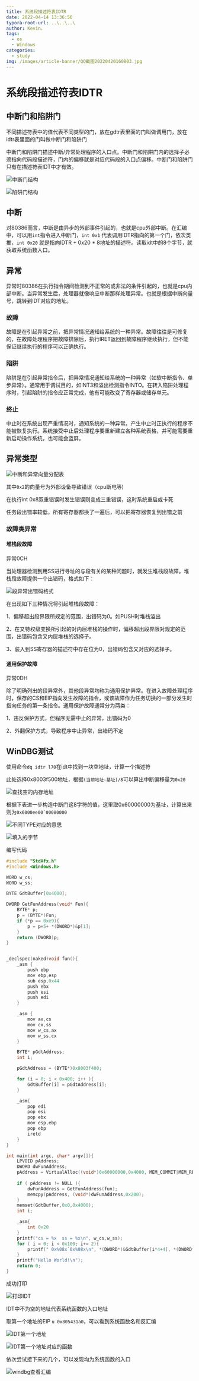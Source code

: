 ```yaml
---
title: 系统段描述符表IDTR
date: 2022-04-14 13:36:56
typora-root-url: ..\..\..\
author: Kevin。
tags:
  - os
  - Windows
categories:
  - study
img: /images/article-banner/QQ截图20220420160803.jpg
---
```


# 系统段描述符表IDTR

## 中断门和陷阱门

不同描述符表中的值代表不同类型的门，放在gdtr表里面的门叫做调用门，放在idtr表里面的门叫做中断门和陷阱门

中断门和陷阱门描述中断/异常处理程序的入口点。中断门和陷阱门内的选择子必须指向代码段描述符，门内的偏移就是对应代码段的入口点偏移。中断门和陷阱门只有在描述符表IDT中才有效。

![中断门结构](/images/image-20220416155559894.png)

![陷阱门结构](/images/image-20220416155617468.png)



## 中断

对80386而言，中断是由异步的外部事件引起的，也就是cpu外部中断。在汇编中，可以用`int`指令进入中断门，`int 0x1` 代表调用IDTR指向的第一个门，依次类推，`int 0x20` 就是指向IDTR + 0x20 * 8地址的描述符。读取idt中的8个字节，就获取系统函数入口。

## 异常

异常时80386在执行指令期间检测到不正常的或非法的条件引起的，也就是cpu内部中断。当异常发生后，处理器就像响应中断那样处理异常。也就是根据中断向量号，跳转到IDT对应的地址。

### 故障

故障是在引起异常之前，把异常情况通知给系统的一种异常。故障往往是可修复的，在故障处理程序把故障排除后，执行IRET返回到故障程序继续执行，但不能保证继续执行的程序可以正确执行。

### 陷阱

陷阱是在引起异常指令后，把异常情况通知给系统的一种异常（如软中断指令、单步异常）。通常用于调试目的，如INT3和溢出检测指令INTO。在转入陷阱处理程序时，引起陷阱的指令应正常完成，他有可能改变了寄存器或储存单元。

### 终止

中止时在系统出现严重情况时，通知系统的一种异常。产生中止时正执行的程序不能被恢复执行。系统接受中止后处理程序要重新建立各种系统表格，并可能需要重新启动操作系统，也可能会蓝屏。

## 异常类型

![中断和异常向量分配表](/images/image-20220416154556484.png)

其中`0x2`的向量号为外部设备导致错误（cpu断电等)

在执行int 0x8双重错误时发生错误则变成三重错误，这时系统重启或卡死

任务段出错率较低，所有寄存器都换了一遍后，可以把寄存器恢复到出错之前

### 故障类异常

#### 堆栈段故障

异常0CH

当处理器检测到用SS进行寻址的与段有关的某种问题时，就发生堆栈段故障。堆栈段故障提供一个出错码，格式如下：

![段异常出错码格式](/images/image-20220416161416269.png)

在出现如下三种情况将引起堆栈段故障：

1、偏移超出段界限所规定的范围，出错码为0。如PUSH时堆栈溢出

2、在又特权级变换所引起的对内层堆栈的操作时，偏移超出段界限对规定的范围，出错码包含又内层堆栈的选择子。

3、装入到SS寄存器的描述符中存在位为0，出错码包含又对应的选择子。

#### 通用保护故障

异常0DH

​	除了明确列出的段异常外，其他段异常均称为通用保护异常。在进入故障处理程序时，保存的CS和EIP指向发生故障的指令，或该故障作为任务切换的一部分发生时指向任务的第一条指令。通用保护故障通常分为两类：

1、违反保护方式，但程序无需中止的异常，出错码为0

2、外翻保护方式，导致程序中止异常，出错码不定

## WinDBG测试

使用命令`dq idtr l70`在idt中找到一块空地址，计算一个描述符

此处选择0x8003f500地址，根据`(当前地址-基址)/8`可以算出中断偏移量为`0x20`

![查找空的内存地址](/images/image-20220414162525805.png)

根据下表进一步构造中断门这8字符的值，这里取0x60000000为基址，计算出来则为```0x6000ee00`00080000```

![不同TYPE对应的意思](/images/image-20220412171457218.png)

![填入的字节](/images/image-20220414164042163.png)

编写代码

```c
#include "StdAfx.h"
#include <Windows.h>

WORD w_cs;
WORD w_ss;

BYTE GdtBuffer[0x4000];

DWORD GetFunAddress(void* Fun){
	BYTE* p;
	p = (BYTE*)Fun;
	if (*p == 0xe9){
		p = p+5+ *(DWORD*)&p[1];
	}
	return (DWORD)p;
}


_declspec(naked)void fun(){
	_asm {
		push ebp
		mov ebp,esp
		sub esp,0x44
		push ebx
		push esi
		push edi
	}

 	_asm {
        mov ax,cs
        mov cx,ss
        mov w_cs,ax
        mov w_ss,cx
 	}

	BYTE* pGdtAddress;
	int i;

	pGdtAddress = (BYTE*)0x8003f400;

	for (i = 0; i < 0x400; i++ ){
        GdtBuffer[i] = pGdtAddress[i];
	}

	_asm{
		pop edi
		pop esi
		pop ebx
		mov esp,ebp
		pop ebp
		iretd
	}
}

int main(int argc, char* argv[]){
	LPVOID pAddress;
	DWORD dwFunAddress;
    pAddress = VirtualAlloc((void*)0x60000000,0x4000, MEM_COMMIT|MEM_RESERVE,PAGE_EXECUTE_READWRITE);
	
	if ( pAddress != NULL ){
		dwFunAddress = GetFunAddress(fun);
		memcpy(pAddress, (void*)dwFunAddress,0x200);
	}
	memset(GdtBuffer,0x0,0x4000);
	int i;

	_asm{
		int 0x20
	}
	printf("cs = %x  ss = %x\n", w_cs,w_ss);
	for ( i = 0; i < 0x100; i+= 2){
		printf(" 0x%08x`0x%08x\n", *(DWORD*)&GdtBuffer[i*4+4], *(DWORD*)&GdtBuffer[i*4]);
	}
	printf("Hello World!\n");
	return 0;
}
```

成功打印

![打印IDT](/images/image-20220414164401021.png)

IDT中不为空的地址代表系统函数的入口地址

取第一个地址的EIP `u 0x805431a0`，可以看到系统函数名和反汇编

![IDT第一个地址](/images/image-20220414171412720.png)

![IDT第一个地址对应的函数](/images/image-20220414171457528.png)

依次尝试接下来的几个，可以发现均为系统函数的入口

![windbg查看汇编](/images/image-20220414171702438.png)














